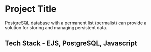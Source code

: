 
# Project Title

PostgreSQL database with a permanent list (permalist) can provide a solution for storing and managing persistent data. 


## Tech Stack - EJS, PostgreSQL, Javascript





